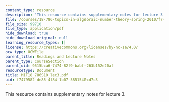 ```yaml
---
content_type: resource
description: 'This resource contains supplementary notes for lecture 3. '
file: /courses/18-786-topics-in-algebraic-number-theory-spring-2010/f7479582de854f841b075851540cd7c3_MIT18_786S10_lec3.pdf
file_size: 99710
file_type: application/pdf
hide_download: true
hide_download_original: null
learning_resource_types: []
license: https://creativecommons.org/licenses/by-nc-sa/4.0/
ocw_type: OCWFile
parent_title: Readings and Lecture Notes
parent_type: CourseSection
parent_uid: 9515bca6-7474-82f9-babf-263b152e20af
resourcetype: Document
title: MIT18_786S10_lec3.pdf
uid: f7479582-de85-4f84-1b07-5851540cd7c3
---
```

This resource contains supplementary notes for lecture 3. 